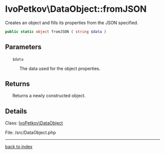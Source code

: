# IvoPetkov\DataObject::fromJSON

Creates an object and fills its properties from the JSON specified.

```php
public static object fromJSON ( string $data )
```

## Parameters

&nbsp;&nbsp;&nbsp;&nbsp;&nbsp;&nbsp;`$data`

&nbsp;&nbsp;&nbsp;&nbsp;&nbsp;&nbsp;&nbsp;&nbsp;&nbsp;&nbsp;&nbsp;&nbsp;The data used for the object properties.

## Returns

&nbsp;&nbsp;&nbsp;&nbsp;&nbsp;&nbsp;Returns a newly constructed object.

## Details

Class: [IvoPetkov\DataObject](ivopetkov.dataobject.class.md)

File: /src/DataObject.php

---

[back to index](index.md)


